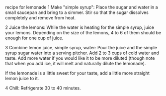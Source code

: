 recipe for lemonade
1 Make "simple syrup":  Place the sugar and water in a small saucepan and bring to a simmer. Stir so that the sugar dissolves completely and remove from heat.

2 Juice the lemons: While the water is heating for the simple syrup, juice your lemons. Depending on the size of the lemons, 4 to 6 of them should be enough for one cup of juice.

3 Combine lemon juice, simple syrup, water: Pour the juice and the simple syrup sugar water into a serving pitcher. Add 2 to 3 cups of cold water and taste. Add more water if you would like it to be more diluted (though note that when you add ice, it will melt and naturally dilute the lemonade).

If the lemonade is a little sweet for your taste, add a little more straight lemon juice to it.

4 Chill: Refrigerate 30 to 40 minutes.
